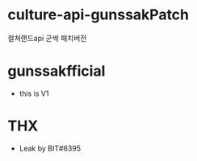 # culture-api-gunssakPatch
컬쳐랜드api 군싹 패치버전

# gunssakfficial
- this is V1 

# THX
- Leak by BIT#6395
